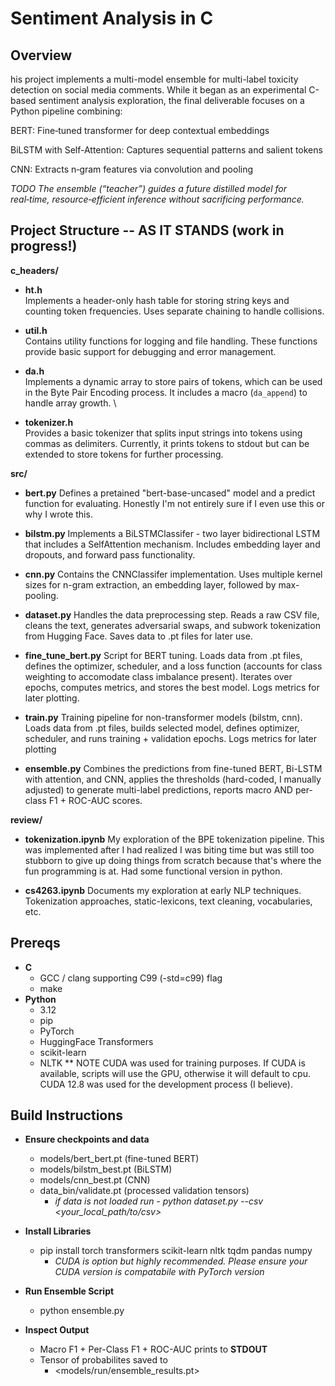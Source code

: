 # Sentiment Analysis in C

## Overview

his project implements a multi-model ensemble for multi-label toxicity detection on social media comments. While it began as an experimental C-based sentiment analysis exploration, the final deliverable focuses on a Python pipeline combining:

BERT: Fine‑tuned transformer for deep contextual embeddings

BiLSTM with Self-Attention: Captures sequential patterns and salient tokens

CNN: Extracts n‑gram features via convolution and pooling

  *TODO The ensemble (“teacher”) guides a future distilled model for real‑time, resource‑efficient inference without sacrificing performance.*

## Project Structure -- AS IT STANDS (work in progress!)

**c_headers/**
- **ht.h**  
  Implements a header-only hash table for storing string keys and counting token frequencies. Uses separate chaining to handle collisions.  
  

- **util.h**  
  Contains utility functions for logging and file handling. These functions provide basic support for debugging and error management.  


- **da.h**  
  Implements a dynamic array to store pairs of tokens, which can be used in the Byte Pair Encoding process. It includes a macro (`da_append`) to handle array growth.  \

- **tokenizer.h**  
  Provides a basic tokenizer that splits input strings into tokens using commas as delimiters. Currently, it prints tokens to stdout but can be extended to store tokens for further processing.

**src/**
- **bert.py**
    Defines a pretained "bert-base-uncased" model and a predict function for evaluating. Honestly I'm not entirely sure if I even use this or why I wrote this.
  
- **bilstm.py**
    Implements a BiLSTMClassifer - two layer bidirectional LSTM that includes a SelfAttention mechanism. Includes embedding layer and dropouts, and forward pass functionality.
    
- **cnn.py**
    Contains the CNNClassifer implementation. Uses multiple kernel sizes for n-gram extraction, an embedding layer, followed by max-pooling.
  
- **dataset.py**
    Handles the data preprocessing step. Reads a raw CSV file, cleans the text, generates adversarial swaps, and subwork tokenization from Hugging Face. Saves data to .pt files for later use.
  
- **fine_tune_bert.py**
    Script for BERT tuning. Loads data from .pt files, defines the optimizer, scheduler, and a loss function (accounts for class weighting to accomodate class imbalance present). Iterates over epochs, computes metrics, and stores the best model. Logs metrics for later plotting. 

- **train.py**
    Training pipeline for non-transformer models (bilstm, cnn). Loads data from .pt files, builds selected model, defines optimizer, scheduler, and runs training + validation epochs. Logs metrics for later plotting
  
- **ensemble.py**
    Combines the predictions from fine-tuned BERT, Bi-LSTM with attention, and CNN, applies the thresholds (hard-coded, I manually adjusted) to generate multi-label predictions, reports macro AND per-class F1 + ROC-AUC scores.


**review/**
- **tokenization.ipynb**
    My exploration of the BPE tokenization pipeline. This was implemented after I had realized I was biting time but was still too stubborn to give up doing things from scratch because that's where the fun programming is at. Had some functional version in python.
  
- **cs4263.ipynb**
    Documents my exploration at early NLP techniques. Tokenization approaches, static-lexicons, text cleaning, vocabularies, etc. 

## Prereqs
- **C**
    - GCC / clang supporting C99 (-std=c99) flag
    - make
- **Python**
  - 3.12
  - pip
  - PyTorch
  - HuggingFace Transformers
  - scikit-learn
  - NLTK
  ** NOTE CUDA was used for training purposes. If CUDA is available, scripts will use the GPU, otherwise it will default to cpu. CUDA 12.8 was used for the development process (I believe).

## Build Instructions 
- **Ensure checkpoints and data**
    - models/bert_bert.pt (fine-tuned BERT)
    - models/bilstm_best.pt (BiLSTM)
    - models/cnn_best.pt    (CNN)
    - data_bin/validate.pt  (processed validation tensors)
       - *if data is not loaded run  - python dataset.py --csv <your_local_path/to/csv>*
   
- **Install Libraries**
    - pip install torch transformers scikit-learn nltk tqdm pandas numpy
       - *CUDA is option but highly recommended. Please ensure your CUDA version is compatabile with PyTorch version*

- **Run Ensemble Script**
    - python ensemble.py

- **Inspect Output**
    - Macro F1 + Per-Class F1 + ROC-AUC prints to **STDOUT**
    - Tensor of probabilites saved to
        - <models/run/ensemble_results.pt>
      

    
